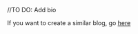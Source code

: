 //TO DO: Add bio

If you want to create a similar blog, go [here](https://chadbaldwin.net/2021/03/14/how-to-build-a-sql-blog.html)
